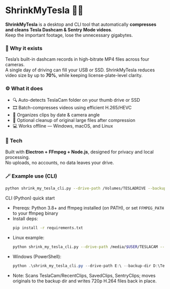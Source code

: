 # ShrinkMyTesla 🚗💨

**ShrinkMyTesla** is a desktop and CLI tool that automatically **compresses and cleans Tesla Dashcam & Sentry Mode videos**.  
Keep the important footage, lose the unnecessary gigabytes.

### 🧠 Why it exists
Tesla’s built-in dashcam records in high-bitrate MP4 files across four cameras.  
A single day of driving can fill your USB or SSD. ShrinkMyTesla reduces video size by up to **70%**, while keeping license-plate-level clarity.

### ⚙️ What it does
- 🔍 Auto-detects TeslaCam folder on your thumb drive or SSD  
- 🎞️ Batch-compresses videos using efficient H.265/HEVC  
- 📂 Organizes clips by date & camera angle  
- 🧹 Optional cleanup of original large files after compression  
- 💻 Works offline — Windows, macOS, and Linux  

### 🧰 Tech
Built with **Electron + FFmpeg + Node.js**, designed for privacy and local processing.  
No uploads, no accounts, no data leaves your drive.

### 🪄 Example use (CLI)
```bash
python shrink_my_tesla_cli.py --drive-path /Volumes/TESLADRIVE --backup-dir "$HOME/TeslaBackups"
```

CLI (Python) quick start
- Prereqs: Python 3.8+ and ffmpeg installed (on PATH), or set `FFMPEG_PATH` to your ffmpeg binary
- Install deps:
	```bash
	pip install -r requirements.txt
	```
- Linux example:
	```bash
	python shrink_my_tesla_cli.py --drive-path /media/$USER/TESLACAM --backup-dir "$HOME/TeslaBackups"
	```
- Windows (PowerShell):
	```powershell
	python .\shrink_my_tesla_cli.py --drive-path E:\ --backup-dir D:\TeslaBackups
	```
- Note: Scans TeslaCam/RecentClips, SavedClips, SentryClips; moves originals to the backup dir and writes 720p H.264 files back in place.
